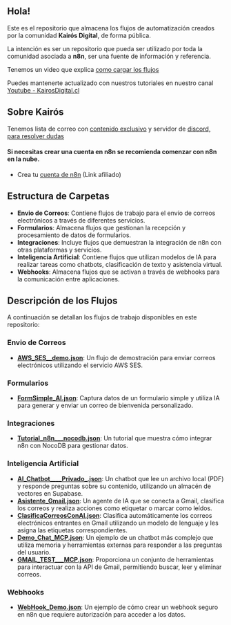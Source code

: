 ## Hola!

Este es el repositorio que almacena los flujos de automatización creados por la comunidad **Kairós Digital**,  de forma pública.

La intención es ser un repositorio que pueda ser utilizado por toda la comunidad asociada a __n8n__, ser una fuente de información y referencia.

Tenemos un video que explica [como cargar los flujos](https://www.youtube.com/watch?v=2Yf8n3Se30k&list=PLnjy4kyqS_R8bE_ni0TxblyXswJWqRhqa&index=13)


Puedes mantenerte actualizado con nuestros tutoriales en nuestro canal [Youtube - KairosDigital.cl](https://www.youtube.com/watch?v=eOwEpMq-BQI&list=PLnjy4kyqS_R8bE_ni0TxblyXswJWqRhqa)


## Sobre Kairós

Tenemos lista de correo con [contenido exclusivo](https://kairosdigital.cl/kits-de-herramientas/automatizacion-de-procesos/
) y servidor de [discord, para resolver dudas](https://discord.com/invite/cHAc3bJxxe)


#### Si necesitas crear una cuenta en n8n se recomienda comenzar con n8n en la nube.

- Crea tu [cuenta de n8n](https://n8n.partnerlinks.io/vihfa9ov2fyg) (Link afiliado)

## Estructura de Carpetas

- **Envio de Correos**: Contiene flujos de trabajo para el envío de correos electrónicos a través de diferentes servicios.
- **Formularios**: Almacena flujos que gestionan la recepción y procesamiento de datos de formularios.
- **Integraciones**: Incluye flujos que demuestran la integración de n8n con otras plataformas y servicios.
- **Inteligencia Artificial**: Contiene flujos que utilizan modelos de IA para realizar tareas como chatbots, clasificación de texto y asistencia virtual.
- **Webhooks**: Almacena flujos que se activan a través de webhooks para la comunicación entre aplicaciones.

## Descripción de los Flujos

A continuación se detallan los flujos de trabajo disponibles en este repositorio:

### Envio de Correos

- [**AWS_SES__demo.json**](Envio%20de%20Correos/AWS_SES__demo.json): Un flujo de demostración para enviar correos electrónicos utilizando el servicio AWS SES.

### Formularios

- [**FormSimple_AI.json**](Formularios/FormSimple_AI.json): Captura datos de un formulario simple y utiliza IA para generar y enviar un correo de bienvenida personalizado.

### Integraciones

- [**Tutorial_n8n___nocodb.json**](Integraciones/Tutorial_n8n___nocodb.json): Un tutorial que muestra cómo integrar n8n con NocoDB para gestionar datos.

### Inteligencia Artificial

- [**AI_Chatbot____Privado_.json**](Inteligencia%20Artificial/AI_Chatbot____Privado_.json): Un chatbot que lee un archivo local (PDF) y responde preguntas sobre su contenido, utilizando un almacén de vectores en Supabase.
- [**Asistente_Gmail.json**](Inteligencia%20Artificial/Asistente_Gmail.json): Un agente de IA que se conecta a Gmail, clasifica los correos y realiza acciones como etiquetar o marcar como leídos.
- [**ClasificaCorreosConAI.json**](Inteligencia%20Artificial/CasificaCorreosConAI.json): Clasifica automáticamente los correos electrónicos entrantes en Gmail utilizando un modelo de lenguaje y les asigna las etiquetas correspondientes.
- [**Demo_Chat_MCP.json**](Inteligencia%20Artificial/Demo_Chat_MCP.json): Un ejemplo de un chatbot más complejo que utiliza memoria y herramientas externas para responder a las preguntas del usuario.
- [**GMAIL_TEST___MCP.json**](Inteligencia%20Artificial/GMAIL_TEST___MCP.json): Proporciona un conjunto de herramientas para interactuar con la API de Gmail, permitiendo buscar, leer y eliminar correos.

### Webhooks

- [**WebHook_Demo.json**](Webhooks/WebHook_Demo.json): Un ejemplo de cómo crear un webhook seguro en n8n que requiere autorización para acceder a los datos.
